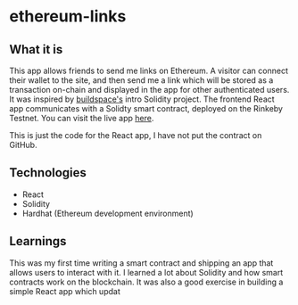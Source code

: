 # ethereum-links

## What it is

This app allows friends to send me links on Ethereum. A visitor can connect their wallet to the site, and then send me a link which will be stored as a transaction on-chain and displayed in the app for other authenticated users. It was inspired by [buildspace's](https://app.buildspace.so/home) intro Solidity project. The frontend React app communicates with a Solidty smart contract, deployed on the Rinkeby Testnet. You can visit the live app [here](https://matt-eth-links.netlify.app/). 

This is just the code for the React app, I have not put the contract on GitHub.

## Technologies
- React
- Solidity
- Hardhat (Ethereum development environment)

## Learnings
This was my first time writing a smart contract and shipping an app that allows users to interact with it. I learned a lot about Solidity and how smart contracts work on the blockchain. It was also a good exercise in building a simple React app which updat

